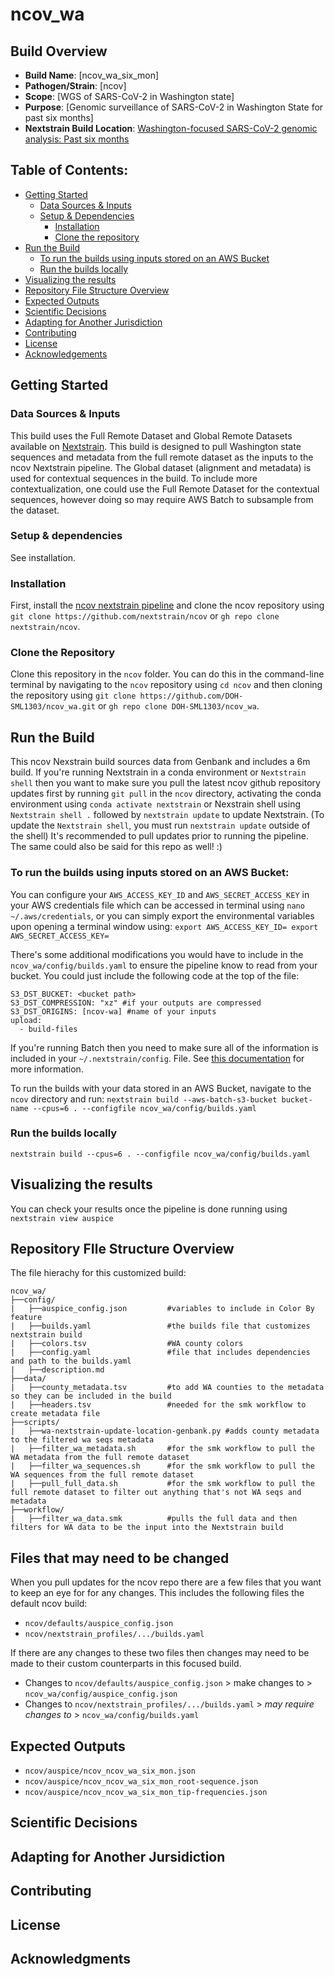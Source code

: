 # ncov_wa

## Build Overview
- **Build Name**: [ncov_wa_six_mon]
- **Pathogen/Strain**: [ncov]
- **Scope**: [WGS of SARS-CoV-2 in Washington state]
- **Purpose**: [Genomic surveillance of SARS-CoV-2 in Washington State for past six months]
- **Nextstrain Build Location**: [Washington-focused SARS-CoV-2 genomic analysis: Past six months](https://nextstrain.org/groups/waphl/ncov/wa/6m)

## Table of Contents:
- [Getting Started](#getting-started)
  - [Data Sources & Inputs](#data-sources--inputs)
  - [Setup & Dependencies](#setup--dependencies)
    - [Installation](#installation)
    - [Clone the repository](#clone-the-repository)
- [Run the Build](#run-the-build)
  - [To run the builds using inputs stored on an AWS Bucket](#to-run-the-builds-using-inputs-stored-on-an-AWS-Bucket)
  - [Run the builds locally](#run-the-builds-locally)
- [Visualizing the results](#Visualizing-the-resules)
- [Repository File Structure Overview](#repository-file-structure-overview)
- [Expected Outputs](#expected-outputs)
- [Scientific Decisions](#scientific-decisions)
- [Adapting for Another Jurisdiction](#adapting-for-another-jurisdiction)
- [Contributing](#contributing)
- [License](#license)
- [Acknowledgements](#acknowledgements)

## Getting Started

### Data Sources & Inputs
This build uses the Full Remote Dataset and Global Remote Datasets available on [Nextstrain](https://docs.nextstrain.org/projects/ncov/en/latest/reference/remote_inputs.html). This build is designed to pull Washington state sequences and metadata from the full remote dataset as the inputs to the ncov Nextstrain pipeline. The Global dataset (alignment and metadata) is used for contextual sequences in the build. To include more contextualization, one could use the Full Remote Dataset for the contextual sequences, however doing so may require AWS Batch to subsample from the dataset.

### Setup & dependencies
See installation.

### Installation
First, install the [ncov nextstrain pipeline](https://github.com/nextstrain/ncov) and clone the ncov repository using `git clone https://github.com/nextstrain/ncov` or `gh repo clone nextstrain/ncov`.

### Clone the Repository
Clone this repository in the `ncov` folder. You can do this in the command-line terminal by navigating to the `ncov` repository using `cd ncov` and then cloning the repository using `git clone https://github.com/DOH-SML1303/ncov_wa.git` or `gh repo clone DOH-SML1303/ncov_wa`.

## Run the Build
This ncov Nexstrain build sources data from Genbank and includes a 6m build. If you're running Nextstrain in a conda environment or `Nextstrain shell` then you want to make sure you pull the latest ncov github repository updates first by running `git pull` in the `ncov` directory, activating the conda environment using `conda activate nextstrain` or Nexstrain shell using `Nextstrain shell .` followed by `nextstrain update` to update Nextstrain. (To update the `Nextstrain shell`, you must run `nextstrain update` outside of the shell) It's recommended to pull updates prior to running the pipeline. The same could also be said for this repo as well! :)

### To run the builds using inputs stored on an AWS Bucket:
You can configure your `AWS_ACCESS_KEY_ID` and `AWS_SECRET_ACCESS_KEY` in your AWS credentials file which can be accessed in terminal using `nano ~/.aws/credentials`, or you can simply export the environmental variables upon opening a terminal window using:
`export AWS_ACCESS_KEY_ID=
export AWS_SECRET_ACCESS_KEY=`

There's some additional modifications you would have to include in the `ncov_wa/config/builds.yaml` to ensure the pipeline know to read from your bucket. You could just include the following code at the top of the file:

```
S3_DST_BUCKET: <bucket path>
S3_DST_COMPRESSION: "xz" #if your outputs are compressed
S3_DST_ORIGINS: [ncov-wa] #name of your inputs
upload:
  - build-files
```

If you're running Batch then you need to make sure all of the information is included in your `~/.nextstrain/config`. File. See [this documentation](https://docs.nextstrain.org/projects/cli/en/stable/aws-batch/) for more information.

To run the builds with your data stored in an AWS Bucket, navigate to the `ncov` directory and run:
`nextstrain build --aws-batch-s3-bucket bucket-name --cpus=6 . --configfile ncov_wa/config/builds.yaml`

### Run the builds locally
`nextstrain build --cpus=6 . --configfile ncov_wa/config/builds.yaml`

## Visualizing the results
You can check your results once the pipeline is done running using `nextstrain view auspice`

## Repository FIle Structure Overview
The file hierachy for this customized build:
```
ncov_wa/
├──config/
|   ├──auspice_config.json         #variables to include in Color By feature
|   ├──builds.yaml                 #the builds file that customizes nextstrain build
|   ├──colors.tsv                  #WA county colors
|   ├──config.yaml                 #file that includes dependencies and path to the builds.yaml
|   ├──description.md
├──data/
|   ├──county_metadata.tsv         #to add WA counties to the metadata so they can be included in the build
|   ├──headers.tsv                 #needed for the smk workflow to create metadata file
├──scripts/
|   ├──wa-nextstrain-update-location-genbank.py #adds county metadata to the filtered wa seqs metadata
|   ├──filter_wa_metadata.sh       #for the smk workflow to pull the WA metadata from the full remote dataset
|   ├──filter_wa_sequences.sh      #for the smk workflow to pull the WA sequences from the full remote dataset
|   ├──pull_full_data.sh           #for the smk workflow to pull the full remote dataset to filter out anything that's not WA seqs and metadata
├──workflow/
|   ├──filter_wa_data.smk          #pulls the full data and then filters for WA data to be the input into the Nextstrain build
```

## Files that may need to be changed
When you pull updates for the ncov repo there are a few files that you want to keep an eye for for any changes. This includes the following files the default ncov build:
- `ncov/defaults/auspice_config.json`
- `ncov/nextstrain_profiles/.../builds.yaml`

If there are any changes to these two files then changes may need to be made to their custom counterparts in this focused build.
- Changes to `ncov/defaults/auspice_config.json` > make changes to > `ncov_wa/config/auspice_config.json`
- Changes to `ncov/nextstrain_profiles/.../builds.yaml` > *may require changes to* > `ncov_wa/config/builds.yaml`

## Expected Outputs
- `ncov/auspice/ncov_ncov_wa_six_mon.json`
- `ncov/auspice/ncov_ncov_wa_six_mon_root-sequence.json`
- `ncov/auspice/ncov_ncov_wa_six_mon_tip-frequencies.json`

## Scientific Decisions

## Adapting for Another Jursidiction

## Contributing

## License

## Acknowledgments

